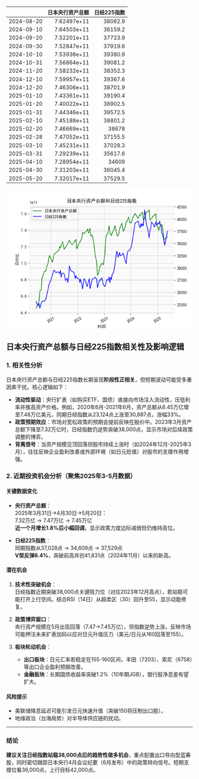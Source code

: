 |            |   日本央行资产总额 |   日经225指数 |
|:-----------|-------------------:|--------------:|
| 2024-08-20 |        7.62497e+11 |       38062.9 |
| 2024-09-10 |        7.64503e+11 |       36159.2 |
| 2024-09-20 |        7.52201e+11 |       37723.9 |
| 2024-09-30 |        7.52847e+11 |       37919.6 |
| 2024-10-10 |        7.53936e+11 |       39380.9 |
| 2024-10-31 |        7.56864e+11 |       39081.2 |
| 2024-11-20 |        7.58232e+11 |       38352.3 |
| 2024-12-10 |        7.59957e+11 |       39367.6 |
| 2024-12-20 |        7.46306e+11 |       38701.9 |
| 2025-01-10 |        7.43361e+11 |       39190.4 |
| 2025-01-20 |        7.40022e+11 |       38902.5 |
| 2025-01-31 |        7.44346e+11 |       39572.5 |
| 2025-02-10 |        7.45188e+11 |       38801.2 |
| 2025-02-20 |        7.46669e+11 |       38678   |
| 2025-02-28 |        7.47052e+11 |       37155.5 |
| 2025-03-10 |        7.45231e+11 |       37028.3 |
| 2025-03-31 |        7.29239e+11 |       35617.6 |
| 2025-04-10 |        7.28954e+11 |       34609   |
| 2025-04-30 |        7.31203e+11 |       36045.4 |
| 2025-05-20 |        7.32017e+11 |       37529.5 |

![图](japan_N225.png)



## 日本央行资产总额与日经225指数相关性及影响逻辑

### 1. 相关性分析
日本央行资产总额与日经225指数长期呈现**阶段性正相关**，但短期波动可能受多重因素干扰。核心逻辑如下：
- **流动性驱动**：央行扩表（如购买ETF、国债）直接向市场注入流动性，压低利率并推高资产价格。例如，2020年6月-2021年6月，资产总额从6.45万亿增至7.48万亿美元，同期日经指数从23,124点上涨至30,887点，涨幅33%。
- **政策预期效应**：市场对宽松政策的预期会提前反映在股价中。2023年3月资产总额下降至7.32万亿时，日经指数仍逆势突破38,000点，显示市场对后续政策调整的博弈。
- **背离信号**：当资产规模见顶回落但股市持续上涨时（如2024年12月-2025年3月），往往反映企业盈利改善或外部环境（如日元贬值）对股市的支撑作用增强。

### 2. 近期投资机会分析（聚焦2025年3-5月数据）

#### 关键数据变化
- **央行资产总额**：  
  2025年3月31日→4月30日→5月20日：  
  7.32万亿 → 7.47万亿 → 7.45万亿  
  **近一个月增长1.8%后小幅回调**，显示政策力度边际减弱但仍维持高位。

- **日经225指数**：  
  同期指数从37,028点 → 34,609点 → 37,529点  
  **V型反弹8.4%**，突破前高并创41,831点（2024年11月）以来的新高。

#### 潜在机会
1. **技术性突破机会**：  
   日经指数近期突破38,000点关键阻力位（对应2023年12月高点），若站稳可能打开上行空间。结合RSI（14日）从超卖区（30）回升至55，显示动能修复。

2. **政策博弈窗口**：  
   央行资产规模在5月出现回落（7.47→7.45万亿），但指数逆势上涨，反映市场可能押注未来扩表加码以应对日元升值压力（美元/日元从160回落至155）。

3. **板块轮动机会**：  
   - **出口板块**：日元汇率若稳定在155-160区间，丰田（7203）、索尼（6758）等出口企业盈利预期改善。  
   - **金融板块**：长期国债收益率突破1.2%（10年期JGB），银行股净息差有望扩大。

#### 风险提示
- 美联储降息延迟可能引发日元快速升值（突破150将压制出口股）。
- 地缘政治（台海局势）对半导体供应链的扰动。

---

### 结论
**建议关注日经指数站稳38,000点后的趋势性做多机会**，重点配置出口导向型蓝筹股，同时密切跟踪日本央行4月会议纪要（6月发布）中的政策转向信号。短期支撑位看36,000点，上行目标42,000点。